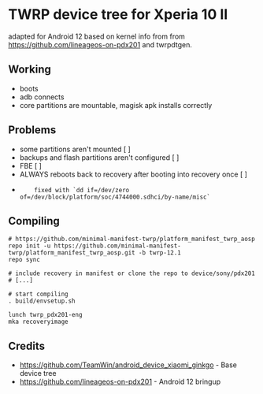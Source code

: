 # TWRP device tree for Xperia 10 II

adapted for Android 12 based on kernel info from from https://github.com/lineageos-on-pdx201 and twrpdtgen.

## Working

-   boots
-   adb connects
-   core partitions are mountable, magisk apk installs correctly

## Problems

-   some partitions aren't mounted [ ]
-   backups and flash partitions aren't configured [ ]
-   FBE [ ]
-   ALWAYS reboots back to recovery after booting into recovery once [ ]
-         fixed with `dd if=/dev/zero of=/dev/block/platform/soc/4744000.sdhci/by-name/misc`

## Compiling

```
# https://github.com/minimal-manifest-twrp/platform_manifest_twrp_aosp
repo init -u https://github.com/minimal-manifest-twrp/platform_manifest_twrp_aosp.git -b twrp-12.1
repo sync

# include recovery in manifest or clone the repo to device/sony/pdx201
# [...]

# start compiling
. build/envsetup.sh

lunch twrp_pdx201-eng
mka recoveryimage
```

## Credits

-   https://github.com/TeamWin/android_device_xiaomi_ginkgo - Base device tree
-   https://github.com/lineageos-on-pdx201 - Android 12 bringup

